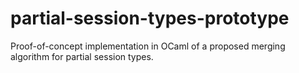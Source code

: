 # partial-session-types-prototype
Proof-of-concept implementation in OCaml of a proposed merging algorithm for partial session types.
